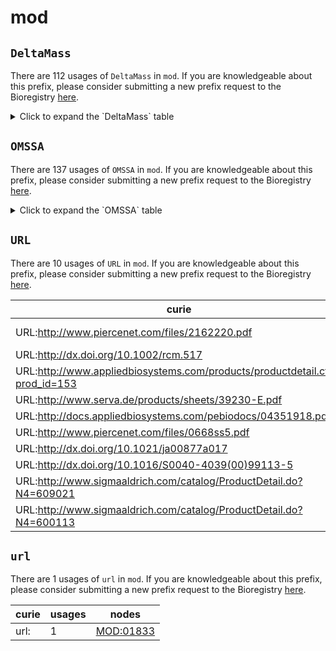 # mod

## `DeltaMass`

There are 112 usages of `DeltaMass` in `mod`.
If you are knowledgeable about this prefix, please consider submitting a new prefix
request to the Bioregistry [here](https://github.com/biopragmatics/bioregistry/issues/new?assignees=cthoyt&labels=New%2CPrefix&template=new-prefix.yml&title=%5BResource%5D%3A%20DeltaMass).

<details>
<summary>Click to expand the `DeltaMass` table</summary>

| curie         |   usages | nodes                                                                                                                                                                                                                                                                                  |
|---------------|----------|----------------------------------------------------------------------------------------------------------------------------------------------------------------------------------------------------------------------------------------------------------------------------------------|
| DeltaMass:0   |      205 | [MOD:00010](http://purl.obolibrary.org/obo/MOD_00010), [MOD:00011](http://purl.obolibrary.org/obo/MOD_00011), [MOD:00012](http://purl.obolibrary.org/obo/MOD_00012), [MOD:00013](http://purl.obolibrary.org/obo/MOD_00013), [MOD:00014](http://purl.obolibrary.org/obo/MOD_00014), ... |
| DeltaMass:56  |        3 | [MOD:00398](http://purl.obolibrary.org/obo/MOD_00398), [MOD:01678](http://purl.obolibrary.org/obo/MOD_01678), [MOD:01679](http://purl.obolibrary.org/obo/MOD_01679)                                                                                                                    |
| DeltaMass:215 |        3 | [MOD:00414](http://purl.obolibrary.org/obo/MOD_00414), [MOD:01076](http://purl.obolibrary.org/obo/MOD_01076), [MOD:02038](http://purl.obolibrary.org/obo/MOD_02038)                                                                                                                    |
| DeltaMass:197 |        3 | [MOD:01061](http://purl.obolibrary.org/obo/MOD_01061), [MOD:01062](http://purl.obolibrary.org/obo/MOD_01062), [MOD:01329](http://purl.obolibrary.org/obo/MOD_01329)                                                                                                                    |
| DeltaMass:166 |        2 | [MOD:00080](http://purl.obolibrary.org/obo/MOD_00080), [MOD:01044](http://purl.obolibrary.org/obo/MOD_01044)                                                                                                                                                                           |
| DeltaMass:304 |        2 | [MOD:00233](http://purl.obolibrary.org/obo/MOD_00233), [MOD:01163](http://purl.obolibrary.org/obo/MOD_01163)                                                                                                                                                                           |
| DeltaMass:113 |        2 | [MOD:00403](http://purl.obolibrary.org/obo/MOD_00403), [MOD:01017](http://purl.obolibrary.org/obo/MOD_01017)                                                                                                                                                                           |
| DeltaMass:90  |        2 | [MOD:00404](http://purl.obolibrary.org/obo/MOD_00404), [MOD:00999](http://purl.obolibrary.org/obo/MOD_00999)                                                                                                                                                                           |
| DeltaMass:336 |        2 | [MOD:00419](http://purl.obolibrary.org/obo/MOD_00419), [MOD:01871](http://purl.obolibrary.org/obo/MOD_01871)                                                                                                                                                                           |
| DeltaMass:357 |        2 | [MOD:00462](http://purl.obolibrary.org/obo/MOD_00462), [MOD:00963](http://purl.obolibrary.org/obo/MOD_00963)                                                                                                                                                                           |
| DeltaMass:235 |        2 | [MOD:00596](http://purl.obolibrary.org/obo/MOD_00596), [MOD:01697](http://purl.obolibrary.org/obo/MOD_01697)                                                                                                                                                                           |
| DeltaMass:349 |        2 | [MOD:00835](http://purl.obolibrary.org/obo/MOD_00835), [MOD:01169](http://purl.obolibrary.org/obo/MOD_01169)                                                                                                                                                                           |
| DeltaMass:337 |        2 | [MOD:00980](http://purl.obolibrary.org/obo/MOD_00980), [MOD:01060](http://purl.obolibrary.org/obo/MOD_01060)                                                                                                                                                                           |
| DeltaMass:292 |        2 | [MOD:01127](http://purl.obolibrary.org/obo/MOD_01127), [MOD:01166](http://purl.obolibrary.org/obo/MOD_01166)                                                                                                                                                                           |
| DeltaMass:123 |        1 | [MOD:00040](http://purl.obolibrary.org/obo/MOD_00040)                                                                                                                                                                                                                                  |
| DeltaMass:217 |        1 | [MOD:00041](http://purl.obolibrary.org/obo/MOD_00041)                                                                                                                                                                                                                                  |
| DeltaMass:122 |        1 | [MOD:00049](http://purl.obolibrary.org/obo/MOD_00049)                                                                                                                                                                                                                                  |
| DeltaMass:214 |        1 | [MOD:00064](http://purl.obolibrary.org/obo/MOD_00064)                                                                                                                                                                                                                                  |
| DeltaMass:169 |        1 | [MOD:00073](http://purl.obolibrary.org/obo/MOD_00073)                                                                                                                                                                                                                                  |
| DeltaMass:167 |        1 | [MOD:00081](http://purl.obolibrary.org/obo/MOD_00081)                                                                                                                                                                                                                                  |
| DeltaMass:165 |        1 | [MOD:00085](http://purl.obolibrary.org/obo/MOD_00085)                                                                                                                                                                                                                                  |
| DeltaMass:293 |        1 | [MOD:00111](http://purl.obolibrary.org/obo/MOD_00111)                                                                                                                                                                                                                                  |
| DeltaMass:303 |        1 | [MOD:00115](http://purl.obolibrary.org/obo/MOD_00115)                                                                                                                                                                                                                                  |
| DeltaMass:7   |        1 | [MOD:00119](http://purl.obolibrary.org/obo/MOD_00119)                                                                                                                                                                                                                                  |
| DeltaMass:305 |        1 | [MOD:00126](http://purl.obolibrary.org/obo/MOD_00126)                                                                                                                                                                                                                                  |
| DeltaMass:353 |        1 | [MOD:00131](http://purl.obolibrary.org/obo/MOD_00131)                                                                                                                                                                                                                                  |
| DeltaMass:88  |        1 | [MOD:00181](http://purl.obolibrary.org/obo/MOD_00181)                                                                                                                                                                                                                                  |
| DeltaMass:83  |        1 | [MOD:00183](http://purl.obolibrary.org/obo/MOD_00183)                                                                                                                                                                                                                                  |
| DeltaMass:350 |        1 | [MOD:00193](http://purl.obolibrary.org/obo/MOD_00193)                                                                                                                                                                                                                                  |
| DeltaMass:41  |        1 | [MOD:00210](http://purl.obolibrary.org/obo/MOD_00210)                                                                                                                                                                                                                                  |
| DeltaMass:316 |        1 | [MOD:00232](http://purl.obolibrary.org/obo/MOD_00232)                                                                                                                                                                                                                                  |
| DeltaMass:61  |        1 | [MOD:00237](http://purl.obolibrary.org/obo/MOD_00237)                                                                                                                                                                                                                                  |
| DeltaMass:205 |        1 | [MOD:00256](http://purl.obolibrary.org/obo/MOD_00256)                                                                                                                                                                                                                                  |
| DeltaMass:18  |        1 | [MOD:00307](http://purl.obolibrary.org/obo/MOD_00307)                                                                                                                                                                                                                                  |
| DeltaMass:64  |        1 | [MOD:00399](http://purl.obolibrary.org/obo/MOD_00399)                                                                                                                                                                                                                                  |
| DeltaMass:32  |        1 | [MOD:00400](http://purl.obolibrary.org/obo/MOD_00400)                                                                                                                                                                                                                                  |
| DeltaMass:72  |        1 | [MOD:00417](http://purl.obolibrary.org/obo/MOD_00417)                                                                                                                                                                                                                                  |
| DeltaMass:16  |        1 | [MOD:00420](http://purl.obolibrary.org/obo/MOD_00420)                                                                                                                                                                                                                                  |
| DeltaMass:253 |        1 | [MOD:00424](http://purl.obolibrary.org/obo/MOD_00424)                                                                                                                                                                                                                                  |
| DeltaMass:36  |        1 | [MOD:00427](http://purl.obolibrary.org/obo/MOD_00427)                                                                                                                                                                                                                                  |
| DeltaMass:203 |        1 | [MOD:00434](http://purl.obolibrary.org/obo/MOD_00434)                                                                                                                                                                                                                                  |
| DeltaMass:334 |        1 | [MOD:00460](http://purl.obolibrary.org/obo/MOD_00460)                                                                                                                                                                                                                                  |
| DeltaMass:356 |        1 | [MOD:00464](http://purl.obolibrary.org/obo/MOD_00464)                                                                                                                                                                                                                                  |
| DeltaMass:354 |        1 | [MOD:00478](http://purl.obolibrary.org/obo/MOD_00478)                                                                                                                                                                                                                                  |
| DeltaMass:351 |        1 | [MOD:00479](http://purl.obolibrary.org/obo/MOD_00479)                                                                                                                                                                                                                                  |
| DeltaMass:80  |        1 | [MOD:00622](http://purl.obolibrary.org/obo/MOD_00622)                                                                                                                                                                                                                                  |
| DeltaMass:177 |        1 | [MOD:00719](http://purl.obolibrary.org/obo/MOD_00719)                                                                                                                                                                                                                                  |
| DeltaMass:172 |        1 | [MOD:00729](http://purl.obolibrary.org/obo/MOD_00729)                                                                                                                                                                                                                                  |
| DeltaMass:247 |        1 | [MOD:00734](http://purl.obolibrary.org/obo/MOD_00734)                                                                                                                                                                                                                                  |
| DeltaMass:260 |        1 | [MOD:00765](http://purl.obolibrary.org/obo/MOD_00765)                                                                                                                                                                                                                                  |
| DeltaMass:352 |        1 | [MOD:00779](http://purl.obolibrary.org/obo/MOD_00779)                                                                                                                                                                                                                                  |
| DeltaMass:8   |        1 | [MOD:00793](http://purl.obolibrary.org/obo/MOD_00793)                                                                                                                                                                                                                                  |
| DeltaMass:129 |        1 | [MOD:00796](http://purl.obolibrary.org/obo/MOD_00796)                                                                                                                                                                                                                                  |
| DeltaMass:23  |        1 | [MOD:00807](http://purl.obolibrary.org/obo/MOD_00807)                                                                                                                                                                                                                                  |
| DeltaMass:171 |        1 | [MOD:00882](http://purl.obolibrary.org/obo/MOD_00882)                                                                                                                                                                                                                                  |
| DeltaMass:3   |        1 | [MOD:00950](http://purl.obolibrary.org/obo/MOD_00950)                                                                                                                                                                                                                                  |
| DeltaMass:58  |        1 | [MOD:00951](http://purl.obolibrary.org/obo/MOD_00951)                                                                                                                                                                                                                                  |
| DeltaMass:10  |        1 | [MOD:00956](http://purl.obolibrary.org/obo/MOD_00956)                                                                                                                                                                                                                                  |
| DeltaMass:333 |        1 | [MOD:00961](http://purl.obolibrary.org/obo/MOD_00961)                                                                                                                                                                                                                                  |
| DeltaMass:343 |        1 | [MOD:00962](http://purl.obolibrary.org/obo/MOD_00962)                                                                                                                                                                                                                                  |
| DeltaMass:34  |        1 | [MOD:00964](http://purl.obolibrary.org/obo/MOD_00964)                                                                                                                                                                                                                                  |
| DeltaMass:342 |        1 | [MOD:00965](http://purl.obolibrary.org/obo/MOD_00965)                                                                                                                                                                                                                                  |
| DeltaMass:339 |        1 | [MOD:00966](http://purl.obolibrary.org/obo/MOD_00966)                                                                                                                                                                                                                                  |
| DeltaMass:35  |        1 | [MOD:00967](http://purl.obolibrary.org/obo/MOD_00967)                                                                                                                                                                                                                                  |
| DeltaMass:347 |        1 | [MOD:00968](http://purl.obolibrary.org/obo/MOD_00968)                                                                                                                                                                                                                                  |
| DeltaMass:346 |        1 | [MOD:00969](http://purl.obolibrary.org/obo/MOD_00969)                                                                                                                                                                                                                                  |
| DeltaMass:37  |        1 | [MOD:00970](http://purl.obolibrary.org/obo/MOD_00970)                                                                                                                                                                                                                                  |
| DeltaMass:38  |        1 | [MOD:00971](http://purl.obolibrary.org/obo/MOD_00971)                                                                                                                                                                                                                                  |
| DeltaMass:355 |        1 | [MOD:00973](http://purl.obolibrary.org/obo/MOD_00973)                                                                                                                                                                                                                                  |
| DeltaMass:345 |        1 | [MOD:00978](http://purl.obolibrary.org/obo/MOD_00978)                                                                                                                                                                                                                                  |
| DeltaMass:67  |        1 | [MOD:00983](http://purl.obolibrary.org/obo/MOD_00983)                                                                                                                                                                                                                                  |
| DeltaMass:78  |        1 | [MOD:00992](http://purl.obolibrary.org/obo/MOD_00992)                                                                                                                                                                                                                                  |
| DeltaMass:92  |        1 | [MOD:01002](http://purl.obolibrary.org/obo/MOD_01002)                                                                                                                                                                                                                                  |
| DeltaMass:95  |        1 | [MOD:01004](http://purl.obolibrary.org/obo/MOD_01004)                                                                                                                                                                                                                                  |
| DeltaMass:335 |        1 | [MOD:01012](http://purl.obolibrary.org/obo/MOD_01012)                                                                                                                                                                                                                                  |
| DeltaMass:358 |        1 | [MOD:01014](http://purl.obolibrary.org/obo/MOD_01014)                                                                                                                                                                                                                                  |
| DeltaMass:110 |        1 | [MOD:01015](http://purl.obolibrary.org/obo/MOD_01015)                                                                                                                                                                                                                                  |
| DeltaMass:156 |        1 | [MOD:01023](http://purl.obolibrary.org/obo/MOD_01023)                                                                                                                                                                                                                                  |
| DeltaMass:126 |        1 | [MOD:01026](http://purl.obolibrary.org/obo/MOD_01026)                                                                                                                                                                                                                                  |
| DeltaMass:154 |        1 | [MOD:01040](http://purl.obolibrary.org/obo/MOD_01040)                                                                                                                                                                                                                                  |
| DeltaMass:168 |        1 | [MOD:01047](http://purl.obolibrary.org/obo/MOD_01047)                                                                                                                                                                                                                                  |
| DeltaMass:180 |        1 | [MOD:01050](http://purl.obolibrary.org/obo/MOD_01050)                                                                                                                                                                                                                                  |
| DeltaMass:198 |        1 | [MOD:01063](http://purl.obolibrary.org/obo/MOD_01063)                                                                                                                                                                                                                                  |
| DeltaMass:341 |        1 | [MOD:01067](http://purl.obolibrary.org/obo/MOD_01067)                                                                                                                                                                                                                                  |
| DeltaMass:216 |        1 | [MOD:01077](http://purl.obolibrary.org/obo/MOD_01077)                                                                                                                                                                                                                                  |
| DeltaMass:218 |        1 | [MOD:01079](http://purl.obolibrary.org/obo/MOD_01079)                                                                                                                                                                                                                                  |
| DeltaMass:219 |        1 | [MOD:01080](http://purl.obolibrary.org/obo/MOD_01080)                                                                                                                                                                                                                                  |
| DeltaMass:226 |        1 | [MOD:01085](http://purl.obolibrary.org/obo/MOD_01085)                                                                                                                                                                                                                                  |
| DeltaMass:233 |        1 | [MOD:01091](http://purl.obolibrary.org/obo/MOD_01091)                                                                                                                                                                                                                                  |
| DeltaMass:236 |        1 | [MOD:01093](http://purl.obolibrary.org/obo/MOD_01093)                                                                                                                                                                                                                                  |
| DeltaMass:237 |        1 | [MOD:01094](http://purl.obolibrary.org/obo/MOD_01094)                                                                                                                                                                                                                                  |
| DeltaMass:240 |        1 | [MOD:01095](http://purl.obolibrary.org/obo/MOD_01095)                                                                                                                                                                                                                                  |
| DeltaMass:242 |        1 | [MOD:01097](http://purl.obolibrary.org/obo/MOD_01097)                                                                                                                                                                                                                                  |
| DeltaMass:243 |        1 | [MOD:01098](http://purl.obolibrary.org/obo/MOD_01098)                                                                                                                                                                                                                                  |
| DeltaMass:244 |        1 | [MOD:01099](http://purl.obolibrary.org/obo/MOD_01099)                                                                                                                                                                                                                                  |
| DeltaMass:348 |        1 | [MOD:01102](http://purl.obolibrary.org/obo/MOD_01102)                                                                                                                                                                                                                                  |
| DeltaMass:258 |        1 | [MOD:01107](http://purl.obolibrary.org/obo/MOD_01107)                                                                                                                                                                                                                                  |
| DeltaMass:259 |        1 | [MOD:01108](http://purl.obolibrary.org/obo/MOD_01108)                                                                                                                                                                                                                                  |
| DeltaMass:266 |        1 | [MOD:01112](http://purl.obolibrary.org/obo/MOD_01112)                                                                                                                                                                                                                                  |
| DeltaMass:270 |        1 | [MOD:01114](http://purl.obolibrary.org/obo/MOD_01114)                                                                                                                                                                                                                                  |
| DeltaMass:275 |        1 | [MOD:01118](http://purl.obolibrary.org/obo/MOD_01118)                                                                                                                                                                                                                                  |
| DeltaMass:280 |        1 | [MOD:01121](http://purl.obolibrary.org/obo/MOD_01121)                                                                                                                                                                                                                                  |
| DeltaMass:285 |        1 | [MOD:01124](http://purl.obolibrary.org/obo/MOD_01124)                                                                                                                                                                                                                                  |
| DeltaMass:295 |        1 | [MOD:01129](http://purl.obolibrary.org/obo/MOD_01129)                                                                                                                                                                                                                                  |
| DeltaMass:297 |        1 | [MOD:01130](http://purl.obolibrary.org/obo/MOD_01130)                                                                                                                                                                                                                                  |
| DeltaMass:306 |        1 | [MOD:01134](http://purl.obolibrary.org/obo/MOD_01134)                                                                                                                                                                                                                                  |
| DeltaMass:309 |        1 | [MOD:01136](http://purl.obolibrary.org/obo/MOD_01136)                                                                                                                                                                                                                                  |
| DeltaMass:310 |        1 | [MOD:01137](http://purl.obolibrary.org/obo/MOD_01137)                                                                                                                                                                                                                                  |
| DeltaMass:311 |        1 | [MOD:01138](http://purl.obolibrary.org/obo/MOD_01138)                                                                                                                                                                                                                                  |
| DeltaMass:312 |        1 | [MOD:01139](http://purl.obolibrary.org/obo/MOD_01139)                                                                                                                                                                                                                                  |
| DeltaMass:314 |        1 | [MOD:01141](http://purl.obolibrary.org/obo/MOD_01141)                                                                                                                                                                                                                                  |
| DeltaMass:181 |        1 | [MOD:01227](http://purl.obolibrary.org/obo/MOD_01227)                                                                                                                                                                                                                                  |

</details>

## `OMSSA`

There are 137 usages of `OMSSA` in `mod`.
If you are knowledgeable about this prefix, please consider submitting a new prefix
request to the Bioregistry [here](https://github.com/biopragmatics/bioregistry/issues/new?assignees=cthoyt&labels=New%2CPrefix&template=new-prefix.yml&title=%5BResource%5D%3A%20OMSSA).

<details>
<summary>Click to expand the `OMSSA` table</summary>

| curie     |   usages | nodes                                                                                                        |
|-----------|----------|--------------------------------------------------------------------------------------------------------------|
| OMSSA:59  |        2 | [MOD:00036](http://purl.obolibrary.org/obo/MOD_00036), [MOD:01926](http://purl.obolibrary.org/obo/MOD_01926) |
| OMSSA:77  |        2 | [MOD:00414](http://purl.obolibrary.org/obo/MOD_00414), [MOD:02038](http://purl.obolibrary.org/obo/MOD_02038) |
| OMSSA:46  |        2 | [MOD:01225](http://purl.obolibrary.org/obo/MOD_01225), [MOD:01227](http://purl.obolibrary.org/obo/MOD_01227) |
| OMSSA:22  |        1 | [MOD:00030](http://purl.obolibrary.org/obo/MOD_00030)                                                        |
| OMSSA:110 |        1 | [MOD:00040](http://purl.obolibrary.org/obo/MOD_00040)                                                        |
| OMSSA:48  |        1 | [MOD:00041](http://purl.obolibrary.org/obo/MOD_00041)                                                        |
| OMSSA:6   |        1 | [MOD:00046](http://purl.obolibrary.org/obo/MOD_00046)                                                        |
| OMSSA:7   |        1 | [MOD:00047](http://purl.obolibrary.org/obo/MOD_00047)                                                        |
| OMSSA:8   |        1 | [MOD:00048](http://purl.obolibrary.org/obo/MOD_00048)                                                        |
| OMSSA:24  |        1 | [MOD:00064](http://purl.obolibrary.org/obo/MOD_00064)                                                        |
| OMSSA:50  |        1 | [MOD:00067](http://purl.obolibrary.org/obo/MOD_00067)                                                        |
| OMSSA:80  |        1 | [MOD:00068](http://purl.obolibrary.org/obo/MOD_00068)                                                        |
| OMSSA:75  |        1 | [MOD:00079](http://purl.obolibrary.org/obo/MOD_00079)                                                        |
| OMSSA:70  |        1 | [MOD:00081](http://purl.obolibrary.org/obo/MOD_00081)                                                        |
| OMSSA:36  |        1 | [MOD:00084](http://purl.obolibrary.org/obo/MOD_00084)                                                        |
| OMSSA:93  |        1 | [MOD:00086](http://purl.obolibrary.org/obo/MOD_00086)                                                        |
| OMSSA:81  |        1 | [MOD:00087](http://purl.obolibrary.org/obo/MOD_00087)                                                        |
| OMSSA:95  |        1 | [MOD:00088](http://purl.obolibrary.org/obo/MOD_00088)                                                        |
| OMSSA:94  |        1 | [MOD:00089](http://purl.obolibrary.org/obo/MOD_00089)                                                        |
| OMSSA:179 |        1 | [MOD:00110](http://purl.obolibrary.org/obo/MOD_00110)                                                        |
| OMSSA:42  |        1 | [MOD:00111](http://purl.obolibrary.org/obo/MOD_00111)                                                        |
| OMSSA:49  |        1 | [MOD:00113](http://purl.obolibrary.org/obo/MOD_00113)                                                        |
| OMSSA:67  |        1 | [MOD:00127](http://purl.obolibrary.org/obo/MOD_00127)                                                        |
| OMSSA:64  |        1 | [MOD:00155](http://purl.obolibrary.org/obo/MOD_00155)                                                        |
| OMSSA:114 |        1 | [MOD:00181](http://purl.obolibrary.org/obo/MOD_00181)                                                        |
| OMSSA:96  |        1 | [MOD:00189](http://purl.obolibrary.org/obo/MOD_00189)                                                        |
| OMSSA:97  |        1 | [MOD:00190](http://purl.obolibrary.org/obo/MOD_00190)                                                        |
| OMSSA:193 |        1 | [MOD:00210](http://purl.obolibrary.org/obo/MOD_00210)                                                        |
| OMSSA:43  |        1 | [MOD:00216](http://purl.obolibrary.org/obo/MOD_00216)                                                        |
| OMSSA:33  |        1 | [MOD:00219](http://purl.obolibrary.org/obo/MOD_00219)                                                        |
| OMSSA:51  |        1 | [MOD:00234](http://purl.obolibrary.org/obo/MOD_00234)                                                        |
| OMSSA:26  |        1 | [MOD:00237](http://purl.obolibrary.org/obo/MOD_00237)                                                        |
| OMSSA:115 |        1 | [MOD:00256](http://purl.obolibrary.org/obo/MOD_00256)                                                        |
| OMSSA:162 |        1 | [MOD:00267](http://purl.obolibrary.org/obo/MOD_00267)                                                        |
| OMSSA:47  |        1 | [MOD:00309](http://purl.obolibrary.org/obo/MOD_00309)                                                        |
| OMSSA:187 |        1 | [MOD:00313](http://purl.obolibrary.org/obo/MOD_00313)                                                        |
| OMSSA:4   |        1 | [MOD:00400](http://purl.obolibrary.org/obo/MOD_00400)                                                        |
| OMSSA:56  |        1 | [MOD:00403](http://purl.obolibrary.org/obo/MOD_00403)                                                        |
| OMSSA:57  |        1 | [MOD:00404](http://purl.obolibrary.org/obo/MOD_00404)                                                        |
| OMSSA:82  |        1 | [MOD:00409](http://purl.obolibrary.org/obo/MOD_00409)                                                        |
| OMSSA:84  |        1 | [MOD:00410](http://purl.obolibrary.org/obo/MOD_00410)                                                        |
| OMSSA:5   |        1 | [MOD:00417](http://purl.obolibrary.org/obo/MOD_00417)                                                        |
| OMSSA:109 |        1 | [MOD:00420](http://purl.obolibrary.org/obo/MOD_00420)                                                        |
| OMSSA:112 |        1 | [MOD:00424](http://purl.obolibrary.org/obo/MOD_00424)                                                        |
| OMSSA:118 |        1 | [MOD:00444](http://purl.obolibrary.org/obo/MOD_00444)                                                        |
| OMSSA:53  |        1 | [MOD:00445](http://purl.obolibrary.org/obo/MOD_00445)                                                        |
| OMSSA:34  |        1 | [MOD:00460](http://purl.obolibrary.org/obo/MOD_00460)                                                        |
| OMSSA:66  |        1 | [MOD:00462](http://purl.obolibrary.org/obo/MOD_00462)                                                        |
| OMSSA:58  |        1 | [MOD:00463](http://purl.obolibrary.org/obo/MOD_00463)                                                        |
| OMSSA:45  |        1 | [MOD:00464](http://purl.obolibrary.org/obo/MOD_00464)                                                        |
| OMSSA:39  |        1 | [MOD:00465](http://purl.obolibrary.org/obo/MOD_00465)                                                        |
| OMSSA:129 |        1 | [MOD:00480](http://purl.obolibrary.org/obo/MOD_00480)                                                        |
| OMSSA:130 |        1 | [MOD:00481](http://purl.obolibrary.org/obo/MOD_00481)                                                        |
| OMSSA:83  |        1 | [MOD:00483](http://purl.obolibrary.org/obo/MOD_00483)                                                        |
| OMSSA:52  |        1 | [MOD:00492](http://purl.obolibrary.org/obo/MOD_00492)                                                        |
| OMSSA:116 |        1 | [MOD:00502](http://purl.obolibrary.org/obo/MOD_00502)                                                        |
| OMSSA:78  |        1 | [MOD:00503](http://purl.obolibrary.org/obo/MOD_00503)                                                        |
| OMSSA:79  |        1 | [MOD:00504](http://purl.obolibrary.org/obo/MOD_00504)                                                        |
| OMSSA:183 |        1 | [MOD:00510](http://purl.obolibrary.org/obo/MOD_00510)                                                        |
| OMSSA:113 |        1 | [MOD:00530](http://purl.obolibrary.org/obo/MOD_00530)                                                        |
| OMSSA:88  |        1 | [MOD:00546](http://purl.obolibrary.org/obo/MOD_00546)                                                        |
| OMSSA:111 |        1 | [MOD:00571](http://purl.obolibrary.org/obo/MOD_00571)                                                        |
| OMSSA:87  |        1 | [MOD:00581](http://purl.obolibrary.org/obo/MOD_00581)                                                        |
| OMSSA:181 |        1 | [MOD:00582](http://purl.obolibrary.org/obo/MOD_00582)                                                        |
| OMSSA:137 |        1 | [MOD:00587](http://purl.obolibrary.org/obo/MOD_00587)                                                        |
| OMSSA:21  |        1 | [MOD:00617](http://purl.obolibrary.org/obo/MOD_00617)                                                        |
| OMSSA:1   |        1 | [MOD:00719](http://purl.obolibrary.org/obo/MOD_00719)                                                        |
| OMSSA:14  |        1 | [MOD:00722](http://purl.obolibrary.org/obo/MOD_00722)                                                        |
| OMSSA:74  |        1 | [MOD:00724](http://purl.obolibrary.org/obo/MOD_00724)                                                        |
| OMSSA:54  |        1 | [MOD:00775](http://purl.obolibrary.org/obo/MOD_00775)                                                        |
| OMSSA:55  |        1 | [MOD:00776](http://purl.obolibrary.org/obo/MOD_00776)                                                        |
| OMSSA:37  |        1 | [MOD:00783](http://purl.obolibrary.org/obo/MOD_00783)                                                        |
| OMSSA:163 |        1 | [MOD:00796](http://purl.obolibrary.org/obo/MOD_00796)                                                        |
| OMSSA:15  |        1 | [MOD:00855](http://purl.obolibrary.org/obo/MOD_00855)                                                        |
| OMSSA:25  |        1 | [MOD:00883](http://purl.obolibrary.org/obo/MOD_00883)                                                        |
| OMSSA:192 |        1 | [MOD:00890](http://purl.obolibrary.org/obo/MOD_00890)                                                        |
| OMSSA:180 |        1 | [MOD:00942](http://purl.obolibrary.org/obo/MOD_00942)                                                        |
| OMSSA:62  |        1 | [MOD:01024](http://purl.obolibrary.org/obo/MOD_01024)                                                        |
| OMSSA:60  |        1 | [MOD:01047](http://purl.obolibrary.org/obo/MOD_01047)                                                        |
| OMSSA:3   |        1 | [MOD:01060](http://purl.obolibrary.org/obo/MOD_01060)                                                        |
| OMSSA:2   |        1 | [MOD:01061](http://purl.obolibrary.org/obo/MOD_01061)                                                        |
| OMSSA:35  |        1 | [MOD:01140](http://purl.obolibrary.org/obo/MOD_01140)                                                        |
| OMSSA:69  |        1 | [MOD:01181](http://purl.obolibrary.org/obo/MOD_01181)                                                        |
| OMSSA:27  |        1 | [MOD:01212](http://purl.obolibrary.org/obo/MOD_01212)                                                        |
| OMSSA:28  |        1 | [MOD:01213](http://purl.obolibrary.org/obo/MOD_01213)                                                        |
| OMSSA:29  |        1 | [MOD:01215](http://purl.obolibrary.org/obo/MOD_01215)                                                        |
| OMSSA:30  |        1 | [MOD:01216](http://purl.obolibrary.org/obo/MOD_01216)                                                        |
| OMSSA:41  |        1 | [MOD:01223](http://purl.obolibrary.org/obo/MOD_01223)                                                        |
| OMSSA:40  |        1 | [MOD:01224](http://purl.obolibrary.org/obo/MOD_01224)                                                        |
| OMSSA:65  |        1 | [MOD:01228](http://purl.obolibrary.org/obo/MOD_01228)                                                        |
| OMSSA:19  |        1 | [MOD:01241](http://purl.obolibrary.org/obo/MOD_01241)                                                        |
| OMSSA:20  |        1 | [MOD:01242](http://purl.obolibrary.org/obo/MOD_01242)                                                        |
| OMSSA:189 |        1 | [MOD:01254](http://purl.obolibrary.org/obo/MOD_01254)                                                        |
| OMSSA:139 |        1 | [MOD:01293](http://purl.obolibrary.org/obo/MOD_01293)                                                        |
| OMSSA:136 |        1 | [MOD:01331](http://purl.obolibrary.org/obo/MOD_01331)                                                        |
| OMSSA:138 |        1 | [MOD:01334](http://purl.obolibrary.org/obo/MOD_01334)                                                        |
| OMSSA:23  |        1 | [MOD:01345](http://purl.obolibrary.org/obo/MOD_01345)                                                        |
| OMSSA:85  |        1 | [MOD:01351](http://purl.obolibrary.org/obo/MOD_01351)                                                        |
| OMSSA:86  |        1 | [MOD:01352](http://purl.obolibrary.org/obo/MOD_01352)                                                        |
| OMSSA:186 |        1 | [MOD:01381](http://purl.obolibrary.org/obo/MOD_01381)                                                        |
| OMSSA:63  |        1 | [MOD:01385](http://purl.obolibrary.org/obo/MOD_01385)                                                        |
| OMSSA:10  |        1 | [MOD:01458](http://purl.obolibrary.org/obo/MOD_01458)                                                        |
| OMSSA:190 |        1 | [MOD:01459](http://purl.obolibrary.org/obo/MOD_01459)                                                        |
| OMSSA:167 |        1 | [MOD:01486](http://purl.obolibrary.org/obo/MOD_01486)                                                        |
| OMSSA:168 |        1 | [MOD:01487](http://purl.obolibrary.org/obo/MOD_01487)                                                        |
| OMSSA:169 |        1 | [MOD:01488](http://purl.obolibrary.org/obo/MOD_01488)                                                        |
| OMSSA:170 |        1 | [MOD:01493](http://purl.obolibrary.org/obo/MOD_01493)                                                        |
| OMSSA:171 |        1 | [MOD:01494](http://purl.obolibrary.org/obo/MOD_01494)                                                        |
| OMSSA:172 |        1 | [MOD:01495](http://purl.obolibrary.org/obo/MOD_01495)                                                        |
| OMSSA:173 |        1 | [MOD:01500](http://purl.obolibrary.org/obo/MOD_01500)                                                        |
| OMSSA:174 |        1 | [MOD:01501](http://purl.obolibrary.org/obo/MOD_01501)                                                        |
| OMSSA:175 |        1 | [MOD:01502](http://purl.obolibrary.org/obo/MOD_01502)                                                        |
| OMSSA:211 |        1 | [MOD:01507](http://purl.obolibrary.org/obo/MOD_01507)                                                        |
| OMSSA:212 |        1 | [MOD:01508](http://purl.obolibrary.org/obo/MOD_01508)                                                        |
| OMSSA:213 |        1 | [MOD:01509](http://purl.obolibrary.org/obo/MOD_01509)                                                        |
| OMSSA:90  |        1 | [MOD:01622](http://purl.obolibrary.org/obo/MOD_01622)                                                        |
| OMSSA:9   |        1 | [MOD:01643](http://purl.obolibrary.org/obo/MOD_01643)                                                        |
| OMSSA:117 |        1 | [MOD:01669](http://purl.obolibrary.org/obo/MOD_01669)                                                        |
| OMSSA:182 |        1 | [MOD:01674](http://purl.obolibrary.org/obo/MOD_01674)                                                        |
| OMSSA:184 |        1 | [MOD:01675](http://purl.obolibrary.org/obo/MOD_01675)                                                        |
| OMSSA:185 |        1 | [MOD:01676](http://purl.obolibrary.org/obo/MOD_01676)                                                        |
| OMSSA:31  |        1 | [MOD:01678](http://purl.obolibrary.org/obo/MOD_01678)                                                        |
| OMSSA:32  |        1 | [MOD:01679](http://purl.obolibrary.org/obo/MOD_01679)                                                        |
| OMSSA:76  |        1 | [MOD:01680](http://purl.obolibrary.org/obo/MOD_01680)                                                        |
| OMSSA:16  |        1 | [MOD:01681](http://purl.obolibrary.org/obo/MOD_01681)                                                        |
| OMSSA:73  |        1 | [MOD:01682](http://purl.obolibrary.org/obo/MOD_01682)                                                        |
| OMSSA:0   |        1 | [MOD:01683](http://purl.obolibrary.org/obo/MOD_01683)                                                        |
| OMSSA:92  |        1 | [MOD:01684](http://purl.obolibrary.org/obo/MOD_01684)                                                        |
| OMSSA:38  |        1 | [MOD:01686](http://purl.obolibrary.org/obo/MOD_01686)                                                        |
| OMSSA:12  |        1 | [MOD:01687](http://purl.obolibrary.org/obo/MOD_01687)                                                        |
| OMSSA:61  |        1 | [MOD:01688](http://purl.obolibrary.org/obo/MOD_01688)                                                        |
| OMSSA:68  |        1 | [MOD:01689](http://purl.obolibrary.org/obo/MOD_01689)                                                        |
| OMSSA:107 |        1 | [MOD:01693](http://purl.obolibrary.org/obo/MOD_01693)                                                        |
| OMSSA:188 |        1 | [MOD:01769](http://purl.obolibrary.org/obo/MOD_01769)                                                        |
| OMSSA:208 |        1 | [MOD:01865](http://purl.obolibrary.org/obo/MOD_01865)                                                        |
| OMSSA:209 |        1 | [MOD:01866](http://purl.obolibrary.org/obo/MOD_01866)                                                        |
| OMSSA:210 |        1 | [MOD:01867](http://purl.obolibrary.org/obo/MOD_01867)                                                        |

</details>

## `URL`

There are 10 usages of `URL` in `mod`.
If you are knowledgeable about this prefix, please consider submitting a new prefix
request to the Bioregistry [here](https://github.com/biopragmatics/bioregistry/issues/new?assignees=cthoyt&labels=New%2CPrefix&template=new-prefix.yml&title=%5BResource%5D%3A%20URL).

| curie                                                                                                                                    |   usages | nodes                                                                                                                                                                                                                                                                                  |
|------------------------------------------------------------------------------------------------------------------------------------------|----------|----------------------------------------------------------------------------------------------------------------------------------------------------------------------------------------------------------------------------------------------------------------------------------------|
| URL:http://www.piercenet.com/files/2162220.pdf                                                                                           |        8 | [MOD:01821](http://purl.obolibrary.org/obo/MOD_01821), [MOD:01822](http://purl.obolibrary.org/obo/MOD_01822), [MOD:01823](http://purl.obolibrary.org/obo/MOD_01823), [MOD:01824](http://purl.obolibrary.org/obo/MOD_01824), [MOD:01825](http://purl.obolibrary.org/obo/MOD_01825), ... |
| URL:http://dx.doi.org/10.1002/rcm.517                                                                                                    |        2 | [MOD:00472](http://purl.obolibrary.org/obo/MOD_00472), [MOD:00473](http://purl.obolibrary.org/obo/MOD_00473)                                                                                                                                                                           |
| URL:http://www.appliedbiosystems.com/products/productdetail.cfm?prod_id=153                                                              |        2 | [MOD:00480](http://purl.obolibrary.org/obo/MOD_00480), [MOD:00481](http://purl.obolibrary.org/obo/MOD_00481)                                                                                                                                                                           |
| URL:http://www.serva.de/products/sheets/39230-E.pdf                                                                                      |        2 | [MOD:00789](http://purl.obolibrary.org/obo/MOD_00789), [MOD:00790](http://purl.obolibrary.org/obo/MOD_00790)                                                                                                                                                                           |
| URL:http://docs.appliedbiosystems.com/pebiodocs/04351918.pdf                                                                             |        1 | [MOD:00564](http://purl.obolibrary.org/obo/MOD_00564)                                                                                                                                                                                                                                  |
| URL:http://www.piercenet.com/files/0668ss5.pdf                                                                                           |        1 | [MOD:00877](http://purl.obolibrary.org/obo/MOD_00877)                                                                                                                                                                                                                                  |
| URL:http://dx.doi.org/10.1021/ja00877a017                                                                                                |        1 | [MOD:00878](http://purl.obolibrary.org/obo/MOD_00878)                                                                                                                                                                                                                                  |
| URL:http://dx.doi.org/10.1016/S0040-4039(00)99113-5                                                                                      |        1 | [MOD:00962](http://purl.obolibrary.org/obo/MOD_00962)                                                                                                                                                                                                                                  |
| URL:http://www.sigmaaldrich.com/catalog/ProductDetail.do?N4=609021|ALDRICH&N5=SEARCH_CONCAT_PNO|BRAND_KEY&F=SPEC&lang=en_US0.000000E+000 |        1 | [MOD:01603](http://purl.obolibrary.org/obo/MOD_01603)                                                                                                                                                                                                                                  |
| URL:http://www.sigmaaldrich.com/catalog/ProductDetail.do?N4=600113|ALDRICH&N5=SEARCH_CONCAT_PNO|BRAND_KEY&F=SPEC&lang=en_US0.000000E+000 |        1 | [MOD:01604](http://purl.obolibrary.org/obo/MOD_01604)                                                                                                                                                                                                                                  |

## `url`

There are 1 usages of `url` in `mod`.
If you are knowledgeable about this prefix, please consider submitting a new prefix
request to the Bioregistry [here](https://github.com/biopragmatics/bioregistry/issues/new?assignees=cthoyt&labels=New%2CPrefix&template=new-prefix.yml&title=%5BResource%5D%3A%20url).

| curie   |   usages | nodes                                                 |
|---------|----------|-------------------------------------------------------|
| url:    |        1 | [MOD:01833](http://purl.obolibrary.org/obo/MOD_01833) |

